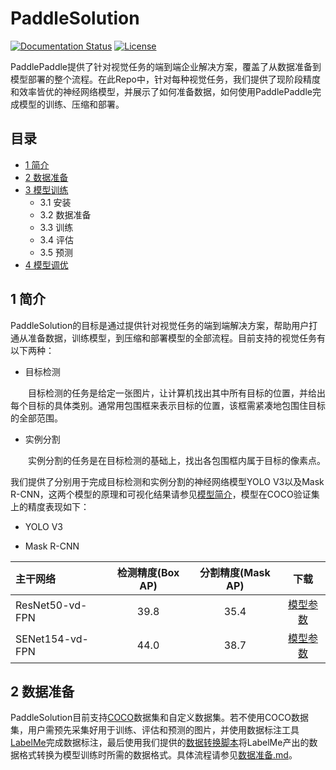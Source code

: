 # PaddleSolution

[![Documentation Status](https://img.shields.io/badge/docs-latest-brightgreen.svg?style=flat)](https://github.com/jiangjiajun/PaddleSolution) [![License](https://img.shields.io/badge/license-Apache%202-blue.svg)](LICENSE)

PaddlePaddle提供了针对视觉任务的端到端企业解决方案，覆盖了从数据准备到模型部署的整个流程。在此Repo中，针对每种视觉任务，我们提供了现阶段精度和效率皆优的神经网络模型，并展示了如何准备数据，如何使用PaddlePaddle完成模型的训练、压缩和部署。


## 目录
* [1 简介](#1-简介)
* [2 数据准备]()
* [3 模型训练](./docs/3_模型训练/3_模型训练.md)
  * 3.1 安装
  * 3.2 数据准备
  * 3.3 训练
  * 3.4 评估
  * 3.5 预测
* [4 模型调优](./docs/4_模型调优/4_模型调优.md)

## 1 简介

PaddleSolution的目标是通过提供针对视觉任务的端到端解决方案，帮助用户打通从准备数据，训练模型，到压缩和部署模型的全部流程。目前支持的视觉任务有以下两种：

* 目标检测

&emsp;&emsp;目标检测的任务是给定一张图片，让计算机找出其中所有目标的位置，并给出每个目标的具体类别。通常用包围框来表示目标的位置，该框需紧凑地包围住目标的全部范围。

* 实例分割

&emsp;&emsp;实例分割的任务是在目标检测的基础上，找出各包围框内属于目标的像素点。

我们提供了分别用于完成目标检测和实例分割的神经网络模型YOLO V3以及Mask R-CNN，这两个模型的原理和可视化结果请参见[模型简介](/docs/2_模型简介/2_模型简介.md)，模型在COCO验证集上的精度表现如下：

* YOLO V3

* Mask R-CNN

| 主干网络             | 检测精度(Box AP) | 分割精度(Mask AP) |                           下载                           |
| :------------------ | :-------------: | :--------------: | :----------------------------------------------------------: |
| ResNet50-vd-FPN     |       39.8      |       35.4       | [模型参数](https://paddlemodels.bj.bcebos.com/object_detection/mask_rcnn_r50_vd_fpn_2x.tar)|
| SENet154-vd-FPN     |       44.0      |       38.7       | [模型参数](https://paddlemodels.bj.bcebos.com/object_detection/mask_rcnn_se154_vd_fpn_s1x.tar) |

## 2 数据准备

PaddleSolution目前支持[COCO](http://cocodataset.org)数据集和自定义数据集。若不使用COCO数据集，用户需预先采集好用于训练、评估和预测的图片，并使用数据标注工具[LabelMe]((https://github.com/wkentaro/labelme))完成数据标注，最后使用我们提供的[数据转换脚本]()将LabelMe产出的数据格式转换为模型训练时所需的数据格式。具体流程请参见[数据准备.md]()。
